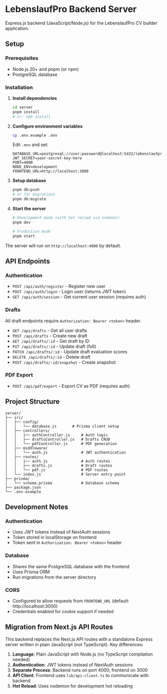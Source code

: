 # LebenslaufPro Backend Server

Express.js backend (JavaScript/Node.js) for the LebenslaufPro CV builder application.

## Setup

### Prerequisites
- Node.js 20+ and pnpm (or npm)
- PostgreSQL database

### Installation

1. **Install dependencies**
   ```bash
   cd server
   pnpm install
   # or: npm install
   ```

2. **Configure environment variables**
   ```bash
   cp .env.example .env
   ```

   Edit `.env` and set:
   ```
   DATABASE_URL=postgresql://user:password@localhost:5432/lebenslaufpro
   JWT_SECRET=your-secret-key-here
   PORT=4000
   NODE_ENV=development
   FRONTEND_URL=http://localhost:3000
   ```

3. **Setup database**
   ```bash
   pnpm db:push
   # or for migrations
   pnpm db:migrate
   ```

4. **Start the server**
   ```bash
   # Development mode (with hot reload via nodemon)
   pnpm dev

   # Production mode
   pnpm start
   ```

The server will run on `http://localhost:4000` by default.

## API Endpoints

### Authentication
- `POST /api/auth/register` - Register new user
- `POST /api/auth/login` - Login user (returns JWT token)
- `GET /api/auth/session` - Get current user session (requires auth)

### Drafts
All draft endpoints require `Authorization: Bearer <token>` header.

- `GET /api/drafts` - Get all user drafts
- `POST /api/drafts` - Create new draft
- `GET /api/drafts/:id` - Get draft by ID
- `PUT /api/drafts/:id` - Update draft (full)
- `PATCH /api/drafts/:id` - Update draft evaluation scores
- `DELETE /api/drafts/:id` - Delete draft
- `POST /api/drafts/:id/snapshot` - Create snapshot

### PDF Export
- `POST /api/pdf/export` - Export CV as PDF (requires auth)

## Project Structure

```
server/
├── src/
│   ├── config/
│   │   └── database.js       # Prisma client setup
│   ├── controllers/
│   │   ├── authController.js     # Auth logic
│   │   ├── draftsController.js   # Drafts CRUD
│   │   └── pdfController.js      # PDF generation
│   ├── middleware/
│   │   └── auth.js               # JWT authentication
│   ├── routes/
│   │   ├── auth.js               # Auth routes
│   │   ├── drafts.js             # Draft routes
│   │   └── pdf.js                # PDF routes
│   └── index.js                  # Server entry point
├── prisma/
│   └── schema.prisma             # Database schema
├── package.json
└── .env.example
```

## Development Notes

### Authentication
- Uses JWT tokens instead of NextAuth sessions
- Token stored in localStorage on frontend
- Token sent in `Authorization: Bearer <token>` header

### Database
- Shares the same PostgreSQL database with the frontend
- Uses Prisma ORM
- Run migrations from the server directory

### CORS
- Configured to allow requests from `FRONTEND_URL` (default: http://localhost:3000)
- Credentials enabled for cookie support if needed

## Migration from Next.js API Routes

This backend replaces the Next.js API routes with a standalone Express server written in plain JavaScript (not TypeScript). Key differences:

1. **Language**: Plain JavaScript with Node.js (no TypeScript compilation needed)
2. **Authentication**: JWT tokens instead of NextAuth sessions
3. **Separate Process**: Backend runs on port 4000, frontend on 3000
4. **API Client**: Frontend uses `lib/api-client.ts` to communicate with backend
5. **Hot Reload**: Uses nodemon for development hot reloading
